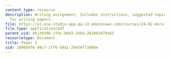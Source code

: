 ```yaml
---
content_type: resource
description: Writing assignment. Includes instructions, suggested topics, and guidelines
  for writing papers.
file: https://ol-ocw-studio-app-qa.s3.amazonaws.com/courses/24-02-moral-problems-and-the-good-life-fall-2008/109849f6d8c71ff6d9a129436f7389be_paper_2.pdf
file_type: application/pdf
parent_uid: b6139300-cfdc-b603-248a-282092d70443
resourcetype: Document
title: Paper 2
uid: 109849f6-d8c7-1ff6-d9a1-29436f7389be
---
```

